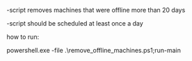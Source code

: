 -script removes machines that were offline more than 20 days

-script should be scheduled at least once a day




how to run:

powershell.exe -file .\remove_offline_machines.ps1;run-main

